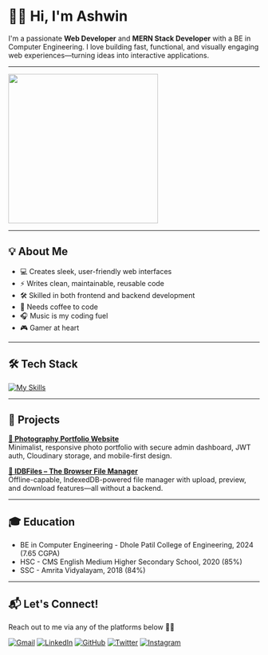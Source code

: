 <h1 align="left">👋🏽 Hi, I'm Ashwin</h1>

<p align="left">
I'm a passionate <strong>Web Developer</strong> and <strong>MERN Stack Developer</strong> with a BE in Computer Engineering.  
I love building fast, functional, and visually engaging web experiences—turning ideas into interactive applications.
</p>

---

<div align="left">
  <img height="300" src="https://tenor.com/view/spider-man-into-the-spider-verse-computer-working-hard-back-to-work-clackity-clackity-gif-16138154.gif" />
</div>

---

<h2 align="left">💡 About Me</h2>

<ul>
  <li>💻 Creates sleek, user-friendly web interfaces</li>
  <li>⚡ Writes clean, maintainable, reusable code</li>
  <li>🛠 Skilled in both frontend and backend development</li>
  <li>🍵 Needs coffee to code</li>
  <li>🎧 Music is my coding fuel</li>
  <li>🎮 Gamer at heart</li>
</ul>

---

<h2 align="left">🛠 Tech Stack</h2>

[![My Skills](https://skillicons.dev/icons?i=react,js,html,css,tailwind,nodejs,express,mongodb,github,vscode,figma,blender)](https://ashwinkumar-dev.web.app)

---

<h2 align="left">🚀 Projects</h2>

**[📸 Photography Portfolio Website](https://frames-by-ashwin.onrender.com)**  
Minimalist, responsive photo portfolio with secure admin dashboard, JWT auth, Cloudinary storage, and mobile-first design.

**[📂 IDBFiles – The Browser File Manager](https://idbfiles.web.app)**  
Offline-capable, IndexedDB-powered file manager with upload, preview, and download features—all without a backend.

---

<h2 align="left">🎓 Education</h2>
<ul>
  <li>BE in Computer Engineering - Dhole Patil College of Engineering, 2024 (7.65 CGPA) </li>
  <li>HSC - CMS English Medium Higher Secondary School, 2020 (85%) </li>
  <li>SSC - Amrita Vidyalayam, 2018 (84%)  </li>
</ul>

---

<h2 align="left">📬 Let's Connect!</h2>
<p align="left">Reach out to me via any of the platforms below 🤟🏽</p>

[![Gmail](https://skillicons.dev/icons?i=gmail)](mailto:ashwin12kumar07@gmail.com)
[![LinkedIn](https://skillicons.dev/icons?i=linkedin)](https://www.linkedin.com/in/ashwin-kumar-221160240)
[![GitHub](https://skillicons.dev/icons?i=github)](https://github.com/ashwnkumar)
[![Twitter](https://skillicons.dev/icons?i=twitter)](https://x.com/ashwnkumaar)
[![Instagram](https://skillicons.dev/icons?i=instagram)](https://www.instagram.com/ashwnkumar)
